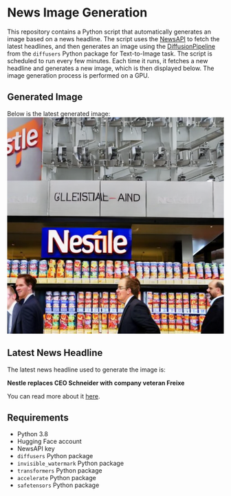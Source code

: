 # News Image Generation
This repository contains a Python script that automatically generates an image based on a news headline. The script uses the [NewsAPI](https://newsapi.org/) to fetch the latest headlines, and then generates an image using the [DiffusionPipeline](https://github.com/huggingface/diffusers) from the `diffusers` Python package for Text-to-Image task.
The script is scheduled to run every few minutes. Each time it runs, it fetches a new headline and generates a new image, which is then displayed below. The image generation process is performed on a GPU.

## Generated Image
Below is the latest generated image:
![Generated Image](image.png)

## Latest News Headline
The latest news headline used to generate the image is:

**Nestle replaces CEO Schneider with company veteran Freixe**

You can read more about it [here](https://news.google.com/rss/articles/CBMixAFBVV95cUxOU1RWSlp2b0dlajVlR05tLS13WDl2RjNrRnRXSU5rRzNfeHp4U3VYZjFZRWZyOGtudk50WEd6MzRnMEc0MGl1V2VWdDh5aFFicVdzNHFlMklyV0kzc3FxY2VmQktlbnJ5c01XNTQ4SUlBNE9HZWd4OUU5bG83bUFhelNNNDhwdl9iQXRBUXU0a3ZJZDBQOU5oVE9kYW5hUGdOUV9Ddm9QWUxNd3JRQ0dOR2FGVERBdFJqMkY5OWhreGg5cXdU?oc=5).

## Requirements
- Python 3.8
- Hugging Face account
- NewsAPI key
- `diffusers` Python package
- `invisible_watermark` Python package
- `transformers` Python package
- `accelerate` Python package
- `safetensors` Python package
